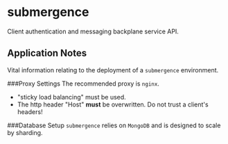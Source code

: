 submergence
===========
Client authentication and messaging backplane service API.

Application Notes
-----------------
Vital information relating to the deployment of a `submergence` environment.

###Proxy Settings
The recommended proxy is `nginx`.
 * "sticky load balancing" must be used.
 * The http header "Host" **must** be overwritten. Do not trust a client's headers!

###Database Setup
`submergence` relies on `MongoDB` and is designed to scale by sharding.
